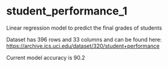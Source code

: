 # student_performance_1
Linear regression model to predict the final grades of students

Dataset has 396 rows and 33 columns and can be found here: https://archive.ics.uci.edu/dataset/320/student+performance

Current model accuracy is 90.2
